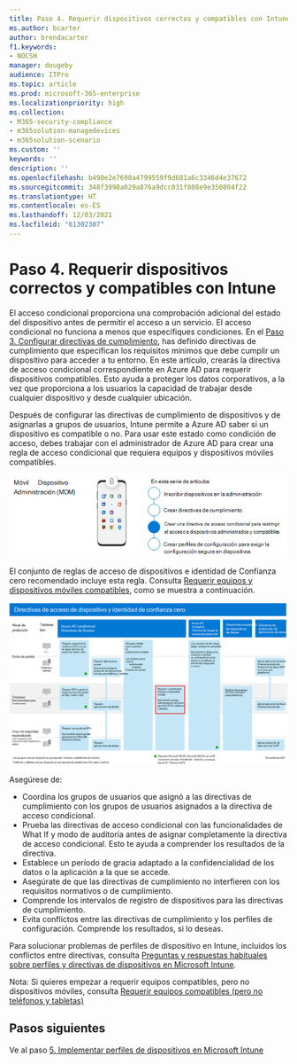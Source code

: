 ```yaml
---
title: Paso 4. Requerir dispositivos correctos y compatibles con Intune
ms.author: bcarter
author: brendacarter
f1.keywords:
- NOCSH
manager: dougeby
audience: ITPro
ms.topic: article
ms.prod: microsoft-365-enterprise
ms.localizationpriority: high
ms.collection:
- M365-security-compliance
- m365solution-managedevices
- m365solution-scenario
ms.custom: ''
keywords: ''
description: ''
ms.openlocfilehash: b498e2e7698a4799559f9d681a6c3346d4e37672
ms.sourcegitcommit: 348f3998a029a876a9dcc031f808e9e350804f22
ms.translationtype: HT
ms.contentlocale: es-ES
ms.lasthandoff: 12/03/2021
ms.locfileid: "61302307"
---
```

# <a name="step-4-require-healthy-and-compliant-devices-with-intune"></a>Paso 4. Requerir dispositivos correctos y compatibles con Intune

El acceso condicional proporciona una comprobación adicional del estado del dispositivo antes de permitir el acceso a un servicio. El acceso condicional no funciona a menos que especifiques condiciones. En el [Paso 3. Configurar directivas de cumplimiento](manage-devices-with-intune-compliance-policies.md), has definido directivas de cumplimiento que especifican los requisitos mínimos que debe cumplir un dispositivo para acceder a tu entorno. En este artículo, crearás la directiva de acceso condicional correspondiente en Azure AD para requerir dispositivos compatibles. Esto ayuda a proteger los datos corporativos, a la vez que proporciona a los usuarios la capacidad de trabajar desde cualquier dispositivo y desde cualquier ubicación.

Después de configurar las directivas de cumplimiento de dispositivos y de asignarlas a grupos de usuarios, Intune permite a Azure AD saber si un dispositivo es compatible o no. Para usar este estado como condición de acceso, debes trabajar con el administrador de Azure AD para crear una regla de acceso condicional que requiera equipos y dispositivos móviles compatibles.


![Pasos para administrar dispositivos](../media/devices/intune-mdm-step-3.png#lightbox)

El conjunto de reglas de acceso de dispositivos e identidad de Confianza cero recomendado incluye esta regla. Consulta [Requerir equipos y dispositivos móviles compatibles](../security/office-365-security/identity-access-policies.md#require-compliant-pcs-and-mobile-devices), como se muestra a continuación.


[![Directivas de acceso de dispositivos e identidad de Confianza cero](../media/devices/identity-device-require-compliance.png#lightbox)](https://github.com/MicrosoftDocs/microsoft-365-docs/raw/public/microsoft-365/media/devices/identity-device-require-compliance.png)



Asegúrese de:
- Coordina los grupos de usuarios que asignó a las directivas de cumplimiento con los grupos de usuarios asignados a la directiva de acceso condicional.
- Prueba las directivas de acceso condicional con las funcionalidades de What If y modo de auditoría antes de asignar completamente la directiva de acceso condicional. Esto te ayuda a comprender los resultados de la directiva.
- Establece un período de gracia adaptado a la confidencialidad de los datos o la aplicación a la que se accede. 
- Asegúrate de que las directivas de cumplimiento no interfieren con los requisitos normativos o de cumplimiento. 
- Comprende los intervalos de registro de dispositivos para las directivas de cumplimiento.
- Evita conflictos entre las directivas de cumplimiento y los perfiles de configuración. Comprende los resultados, si lo deseas.

Para solucionar problemas de perfiles de dispositivo en Intune, incluidos los conflictos entre directivas, consulta [Preguntas y respuestas habituales sobre perfiles y directivas de dispositivos en Microsoft Intune](/mem/intune/configuration/device-profile-troubleshoot).

Nota: Si quieres empezar a requerir equipos compatibles, pero no dispositivos móviles, consulta [Requerir equipos compatibles (pero no teléfonos y tabletas)](../security/office-365-security/identity-access-policies.md) 

## <a name="next-steps"></a>Pasos siguientes

Ve al paso [5. Implementar perfiles de dispositivos en Microsoft Intune](manage-devices-with-intune-configuration-profiles.md)

